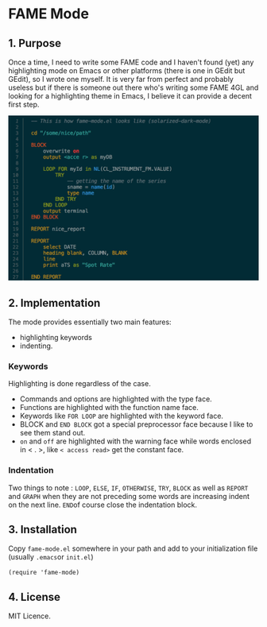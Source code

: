 # FAME Mode

## 1. Purpose
Once a time, I need to write some FAME code and I haven't found (yet) any highlighting mode on Emacs or other platforms (there is one in GEdit but GEdit), so I wrote one myself. 
It is very far from perfect and probably useless but if there is someone out there who's writing some FAME 4GL and looking for a highlighting theme in Emacs, I believe it can provide a decent first step. 

<p align="center">
  <img src="./screenshot.png" alt="screenshot" />
</p>

## 2. Implementation
The mode provides essentially two main features:
- highlighting keywords
- indenting.

### Keywords
Highlighting is done regardless of the case. 

- Commands and options are highlighted with the type face. 
- Functions are highlighted with the function name face. 
- Keywords like `FOR LOOP` are highlighted with the keyword face.
- BLOCK and `END BLOCK` got a special preprocessor face because I like to see them stand out.
- `on` and `off` are highlighted with the warning face while words enclosed in < . >, like `< access read>` get the constant face.

### Indentation
Two things to note :
`LOOP`, `ELSE`, `IF`, `OTHERWISE`, `TRY`, `BLOCK` as well as `REPORT`  and `GRAPH` when they are not preceding some words are increasing indent on the next line.
`END`of course close the indentation block.

## 3. Installation
Copy `fame-mode.el` somewhere in your path and add to your initialization file (usually `.emacs`or `init.el`)
```emacs-lisp
(require 'fame-mode)
```

## 4. License
MIT Licence.
